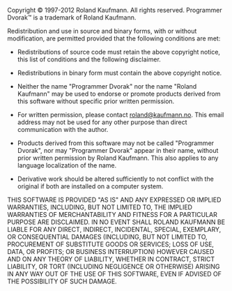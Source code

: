 Copyright © 1997-2012 Roland Kaufmann. All rights reserved.
Programmer Dvorak™ is a trademark of Roland Kaufmann.

Redistribution and use in source and binary forms, with or without modification, are permitted provided that the following conditions are met:

- Redistributions of source code must retain the above copyright notice, this list of conditions and the following disclaimer.

- Redistributions in binary form must contain the above copyright notice.

- Neither the name "Programmer Dvorak" nor the name "Roland Kaufmann" may be used to endorse or promote products derived from this software without specific prior written permission.

- For written permission, please contact roland@kaufmann.no. This email address may not be used for any other purpose than direct communication with the author.

- Products derived from this software may not be called "Programmer Dvorak", nor may "Programmer Dvorak" appear in their name, without prior written permission by Roland Kaufmann. This also applies to any language localization of the name.

- Derivative work should be altered sufficiently to not conflict with the original if both are installed on a computer system.

THIS SOFTWARE IS PROVIDED "AS IS" AND ANY EXPRESSED OR IMPLIED WARRANTIES, INCLUDING, BUT NOT LIMITED TO, THE IMPLIED WARRANTIES OF MERCHANTABILITY AND FITNESS FOR A PARTICULAR PURPOSE ARE DISCLAIMED. IN NO EVENT SHALL ROLAND KAUFMANN BE LIABLE FOR ANY DIRECT, INDIRECT, INCIDENTAL, SPECIAL, EXEMPLARY, OR CONSEQUENTIAL DAMAGES (INCLUDING, BUT NOT LIMITED TO, PROCUREMENT OF SUBSTITUTE GOODS OR SERVICES; LOSS OF USE, DATA, OR PROFITS; OR BUSINESS INTERRUPTION) HOWEVER CAUSED AND ON ANY THEORY OF LIABILITY, WHETHER IN CONTRACT, STRICT LIABILITY, OR TORT (INCLUDING NEGLIGENCE OR OTHERWISE) ARISING IN ANY WAY OUT OF THE USE OF THIS SOFTWARE, EVEN IF ADVISED OF THE POSSIBILITY OF SUCH DAMAGE. 
